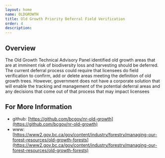 ```yaml
---
layout: home
name: OLDGROWTH
title: Old Growth Priority Deferral Field Verification
order: 4
description: 
---
```

## Overview
The Old Growth Technical Advisory Panel identified old growth areas that are at imminent risk of biodiversity loss and harvesting should be deferred. The current deferral process could require that licensees do field verification to confirm, add or delete areas meeting the definition of old growth trees. However, government does not have a corporate solution that will enable the tracking and management of the potential deferral areas and any decisions that come out of that process that may impact licensees

## For More Information
+ github: [https://github.com/bcgov/nr-old-growth](https://github.com/bcgov/nr-old-growth)
+ www: [https://www2.gov.bc.ca/gov/content/industry/forestry/managing-our-forest-resources/old-growth-forests](https://www2.gov.bc.ca/gov/content/industry/forestry/managing-our-forest-resources/old-growth-forests)
